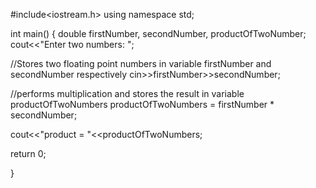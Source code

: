 #include<iostream.h>
using namespace std;

int main()
{
   double firstNumber, secondNumber, productOfTwoNumber;
   cout<<"Enter two numbers: ";
   
   //Stores two floating point numbers in variable firstNumber and secondNumber respectively
   cin>>firstNumber>>secondNumber;
   
   //performs multiplication and stores the result in variable productOfTwoNumbers
   productOfTwoNumbers = firstNumber * secondNumber;
   
   cout<<"product = "<<productOfTwoNumbers;
   
   return 0;
   
   }
